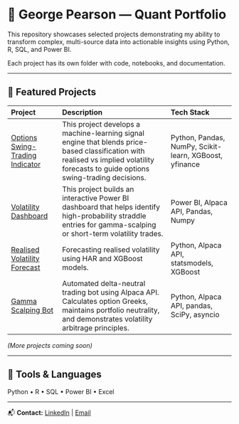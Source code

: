 # 👋 George Pearson — Quant Portfolio
  
This repository showcases selected projects demonstrating my ability to transform complex, multi-source data into actionable insights using Python, R, SQL, and Power BI.

Each project has its own folder with code, notebooks, and documentation.

---

## 🧠 Featured Projects

| Project | Description | Tech Stack |
|:--|:--|:--|
| [Options Swing-Trading Indicator](./options-swing-trading-indicator/README.md) | This project develops a machine-learning signal engine that blends price-based classification with realised vs implied volatility forecasts to guide options swing-trading decisions. | Python, Pandas, NumPy, Scikit-learn, XGBoost, yfinance |
| [Volatility Dashboard](./volatility-dashboard/README.md) | This project builds an interactive Power BI dashboard that helps identify high-probability straddle entries for gamma-scalping or short-term volatility trades. | Power BI, Alpaca API, Pandas, Numpy |
| [Realised Volatility Forecast](./realised-volatility-forecast/README.md) | Forecasting realised volatility using HAR and XGBoost models. | Python, Alpaca API, statsmodels, XGBoost |
| [Gamma Scalping Bot](./gamma-scalping-bot/README.md) | Automated delta-neutral trading bot using Alpaca API. Calculates option Greeks, maintains portfolio neutrality, and demonstrates volatility arbitrage principles. | Python, Alpaca API, pandas, SciPy, asyncio |
*(More projects coming soon)*

---

## 🧰 Tools & Languages
Python • R • SQL • Power BI • Excel 

---

📬 **Contact:** [LinkedIn](https://www.linkedin.com/in/george-pearson-938914287/) | [Email](mailto:pearsongj@hotmail.co.uk)

